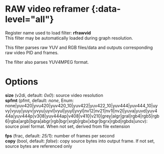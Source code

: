 <!-- automatically generated - do not edit, patch gpac/applications/gpac/gpac.c -->

# RAW video reframer  {:data-level="all"}  
  
Register name used to load filter: __rfrawvid__  
This filter may be automatically loaded during graph resolution.  
  
This filter parses raw YUV and RGB files/data and outputs corresponding raw video PID and frames.  
  
The filter also parses YUV4MPEG format.  
  

# Options    
  
<a id="size">__size__</a> (v2di, default: _0x0_): source video resolution  
<a id="spfmt">__spfmt__</a> (pfmt, default: _none_, Enum: none|yuv420|yvu420|yuv420_10|yuv422|yuv422_10|yuv444|yuv444_10|uyvy|vyuy|yuyv|yvyu|uyvl|vyul|yuyl|yvyl|nv12|nv21|nv1l|nv2l|yuva|yuvd|yuv444a|yuv444p|v308|yuv444ap|v408|v410|v210|grey|algr|gral|rgb4|rgb5|rgb6|rgba|argb|bgra|abgr|rgb|bgr|xrgb|rgbx|xbgr|bgrx|rgbd|rgbds|uncv): source pixel format. When not set, derived from file extension  
  
<a id="fps">__fps__</a> (frac, default: _25/1_): number of frames per second  
<a id="copy">__copy__</a> (bool, default: _false_): copy source bytes into output frame. If not set, source bytes are referenced only  
  

